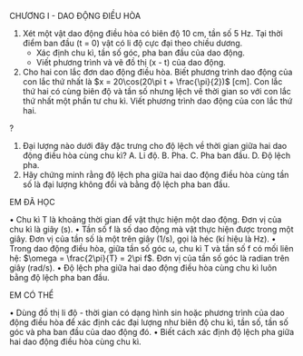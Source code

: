CHƯƠNG I - DAO ĐỘNG ĐIỀU HÒA

1. Xét một vật dao động điều hòa có biên độ 10 cm, tần số 5 Hz. Tại thời điểm ban đầu (t = 0) vật có li độ cực đại theo chiều dương.
   - Xác định chu kì, tần số góc, pha ban đầu của dao động.
   - Viết phương trình và vẽ đồ thị (x - t) của dao động.
2. Cho hai con lắc đơn dao động điều hòa. Biết phương trình dao động của con lắc thứ nhất là 
   $x = 20\cos(20\pi t + \frac{\pi}{2})$ [cm]. Con lắc thứ hai có cùng biên độ và tần số nhưng lệch về thời 
   gian so với con lắc thứ nhất một phần tư chu kì. Viết phương trình dao động của con lắc 
   thứ hai.

?

1. Đại lượng nào dưới đây đặc trưng cho độ lệch về thời gian giữa hai dao động điều hòa 
   cùng chu kì?
   A. Li độ.         B. Pha.         C. Pha ban đầu.         D. Độ lệch pha.
2. Hãy chứng minh rằng độ lệch pha giữa hai dao động điều hòa cùng tần số là đại lượng 
   không đổi và bằng độ lệch pha ban đầu.

EM ĐÃ HỌC

• Chu kì T là khoảng thời gian để vật thực hiện một dao động.
  Đơn vị của chu kì là giây (s).
• Tần số f là số dao động mà vật thực hiện được trong một giây.
  Đơn vị của tần số là một trên giây (1/s), gọi là héc (kí hiệu là Hz).
• Trong dao động điều hòa, giữa tần số góc ω, chu kì T và tần số f có mối liên hệ:
  $\omega = \frac{2\pi}{T} = 2\pi f$.
  Đơn vị của tần số góc là radian trên giây (rad/s).
• Độ lệch pha giữa hai dao động điều hòa cùng chu kì luôn bằng độ lệch pha ban đầu.

EM CÓ THỂ

• Dùng đồ thị li độ - thời gian có dạng hình sin hoặc phương trình của dao động điều 
  hòa để xác định các đại lượng như biên độ chu kì, tần số, tần số góc và pha ban đầu 
  của dao động đó.
• Biết cách xác định độ lệch pha giữa hai dao động điều hòa cùng chu kì.